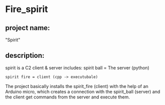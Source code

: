 # Fire_spirit
## project name: 
   "Spirit"
## description:
spirit is a C2 client & server
includes:
	spirit ball = The server (python)
	
	spirit fire = client (cpp -> executubale)
  
  
  The project basically installs the spirit_fire (client) with the help of an Arduino micro, which creates a connection with the spirit_ball (server)
  and the client get commands from the server and execute them.
  
